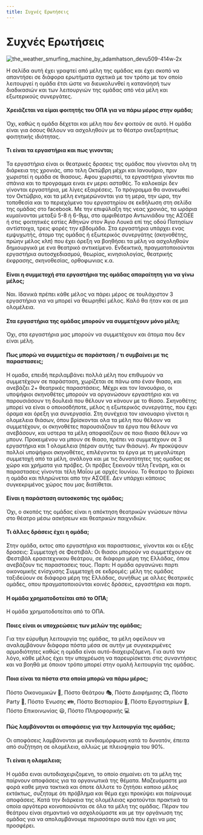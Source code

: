```yaml
---
title: Συχνές Ερωτήσεις
---
```


# Συχνές Ερωτήσεις

![the_weather_smurfing_machine_by_adamhatson_devu509-414w-2x](https://github.com/theatrikiopa/docusaurus-2/assets/16403754/005ef485-1fb8-46d8-84f2-353bf304089e)

Η σελίδα αυτή έχει γραφτεί από μέλη της ομάδας και έχει σκοπό να απαντήσει σε διάφορα ερωτήματα σχετικά με τον τρόπο με τον οποίο λειτουργεί η ομάδα έτσι ώστε να διευκολυνθεί η κατανόησή των διαδικασιών και των λειτουργιών της ομάδας από νέα μέλη και εξωτερικούς συνεργάτες.

#### Χρειάζεται να είμαι φοιτητής του ΟΠΑ για να πάρω μέρος στην ομάδα;
Όχι, καθώς η ομάδα δέχεται και μέλη που δεν φοιτούν σε αυτό. Η ομάδα είναι για όσους θέλουν να ασχοληθούν με το θέατρο ανεξαρτήτως φοιτητικής ιδιότητας.

#### Τι είναι τα εργαστήρια και πως γινονται;
Τα εργαστήρια είναι οι θεατρικές δρασεις της ομάδας που γίνονται ολη τη διάρκεια της χρονιάς, απο τελη Οκτώβρη μέχρι και Ιανουάριο, πριν χωριστεί η ομάδα σε θιασους. Αφου χωριστεί, τα εργαστήρια γίνονται πιο σπάνια και το προγραμμα ειναι εν μερει ασταθές. Το καλοκαίρι δεν γίνονται εργαστήρια, με λίγες εξαιρέσεις. Το πρόγραμμα θα ανανεωθεί τον Οκτώβριο, και τα μέλη ενημερώνονται για τη μερα, την ώρα, την τοποθεσία και το περιεχόμενο του εργαστηρίου σε εκδήλωση στη σελίδα της ομάδας στο facebook. Με την επιφύλαξη της νεας χρονιάς, τα ωράρια κυμαίνονται μεταξύ 5-8 ή 6-9μμ, στο αμφιθέατρο Αντωνιάδου της ΑΣΟΕΕ ή στις φοιτητικές εστίες Αθηνών στον Άγιο Λουκά επί της οδού Πατησίων αντίστοιχα, τρεις φορές την εβδομάδα.
Στα εργαστήρια υπάρχει ενας εμψυχωτής, άτομο της ομάδας ή εξωτερικός συνεργάτης (σκηνοθέτης, πρώην μέλος κλπ) που έχει όρεξη να βοηθήσει τα μέλη να ασχοληθούν δημιουργικά με ενα θεατρικό αντικείμενο. Ενδεικτικά, πραγματοποιούνται εργαστήρια αυτοσχεδιασμού, θεωρίας, κινησιολογίας, θεατρικής έκφρασης, σκηνοθεσίας, ορθοφωνιας κ.α.

#### Είναι η συμμετοχή στα εργαστήρια της ομάδας απαραίτητη για να γίνω μέλος;
Ναι. Ιδανικά πρέπει κάθε μέλος να πάρει μέρος σε τουλάχιστον 3 εργαστήρια για να μπορεί να θεωρηθεί μέλος. Καλό θα ήταν και σε μια ολομέλεια.

#### Στα εργαστήρια της ομάδας μπορούν να συμμετέχουν μόνο μέλη;
Όχι, στα εργαστήρια μας μπορούν να συμμετέχουν και άτομα που δεν είναι μέλη.

#### Πως μπορώ να συμμετέχω σε παράσταση / τι συμβαίνει με τις παραστασεις;
Η ομαδα, επειδή περιλαμβάνει πολλά μέλη που επιθυμούν να συμμετέχουν σε παράσταση, χωρίζεται σε πάνω απο έναν θιασο, και ανεβάζει 2+ θεατρικές παραστάσεις. Μέχρι και τον Ιανουάριο, οι υποψήφιοι σκηνοθέτες μπορούν να οργανώσουν εργαστήριο και να παρουσιάσουν τη δουλειά που θέλουν να κάνουν με το θίασο. Σκηνοθέτης μπορεί να είναι ο οποιοσδήποτε, μέλος η εξωτερικός συνεργάτης, που έχει όραμα και όρεξη για συνεργασία. Στη συνέχεια τον ιανουαριο γίνεται η ολομελεια θιάσων, όπου βρίσκονται ολα τα μέλη που θέλουν να συμμετέχουν, οι σκηνοθέτες παρουσιάζουν τα έργα που θέλουν να ανεβάσουν, και υστερα τα μέλη αποφασίζουν σε ποιο θιασο θέλουν να μπουν. Προκειμένου να μπουν σε θιασο, πρέπει να συμμετέχουν σε 3 εργαστήρια και 1 ολομελεια (πέραν αυτής των θιάσων). Αν προκύψουν πολλοί υποψήφιοι σκηνοθέτες, επιλέγονται τα έργα με τη μεγαλύτερη συμμετοχή από τα μέλη, ανάλογα και με τις δυνατότητες της ομαδας σε χώρο και χρήματα για πρόβες. Οι πρόβες ξεκινούν τέλη Γενάρη, και οι παραστασεις γίνονται τέλη Μαΐου με αρχές Ιουνίου. Το θεατρο το βρίσκει η ομάδα και πληρώνεται απο την ΑΣΟΕΕ.
Δεν υπάρχει κάποιος συγκεκριμένος χώρος που μας διατίθεται.

#### Είναι η παράσταση αυτοσκοπός της ομάδας;
Όχι, ο σκοπός της ομάδας είναι η απόκτηση θεατρικών γνώσεων πάνω στο θέατρο μέσω ασκήσεων και θεατρικών παιχνιδιών.

#### Τι άλλες δράσεις έχει η ομάδα;
Στην ομάδα, εκτος απο εργαστήρια και παραστασεις, γίνονται και οι εξής δρασεις:
Συμμετοχή σε Φεστιβάλ: Οι θιασοι μπορούν να συμμετέχουν σε Φεστιβάλ ερασιτεχνικου θεάτρου, σε διάφορα μέρη της Ελλάδας, όπου ανεβάζουν τις παραστασεις τους.
Παρτι: Η ομάδα οργανώνει παρτι οικονομικής ενίσχυσης
Συμμετοχή σε εκδρομές: μέλη της ομάδας ταξιδεύουν σε διάφορα μέρη της Ελλάδας, συνήθως με αλλες θεατρικές ομάδες, οπου πραγματοποιούνται κοινές δράσεις, εργαστήρια και παρτι.

#### Η ομάδα χρηματοδοτείται από το ΟΠΑ;
Η ομάδα χρηματοδοτείται από το ΟΠΑ.

#### Ποιες είναι οι υποχρεώσεις των μελών της ομάδας;
Για την εύρυθμη λειτουργία της ομάδας, τα μέλη οφείλουν να αναλαμβάνουν διάφορα πόστα μέσα σε αυτήν με συγκεκριμένες αρμοδιότητες καθώς η ομάδα είναι αυτό-διαχειριζόμενη. Για αυτό τον λόγο, κάθε μέλος έχει την υποχρέωση να παρευρίσκεται στις συναντήσεις και να βοηθά με όποιον τρόπο μπορεί στην ομαλή λειτουργία της ομάδας.

#### Ποια είναι τα πόστα στα οποία μπορώ να πάρω μέρος;
Πόστο Οικονομικών 💸, Πόστο Θεάτρου 🎭, Πόστο Διαφήμισης 📺, Πόστο Party 💃, Πόστο Ένωσης 👪, Πόστο Βεστιαρίου 👚, Πόστο Εργαστηρίων 🧪, Πόστο Επικοινωνίας 😃, Πόστο Πληροφορικής 💻

#### Πώς λαμβάνονται οι αποφάσεις για την λειτουργία της ομάδας;
Οι αποφάσεις λαμβάνονται με συνδιαμόρφωση κατά το δυνατόν, έπειτα από συζήτηση σε ολομέλεια, αλλιώς με πλειοψηφία του 90%.

#### Τι είναι η ολομελεια;
Η ομάδα ειναι αυτοδιαχειριζομενη, το οποίο σημαίνει οτι τα μέλη της παίρνουν αποφάσεις για τα οργανωτικά της θέματα. Μαζευόμαστε μια φορά καθε μηνα τακτικά και όποτε άλλοτε το ζητήσει καποιο μέλος εκτάκτως, συζηταμε ότι πρόβλημα και θέμα εχει προκύψει και παίρνουμε αποφάσεις. Κατά την διάρκεια της ολομέλειας κρατούνται πρακτικά τα οποία αργότερα κοινοποιούνται σε όλα τα μέλη της ομάδας. Πέραν του θεάτρου είναι σημαντικό να ασχολούμαστε και με την οργάνωση της ομάδας για να απολαμβάνουμε περισσότερο αυτά που έχει να μας προσφέρει.
